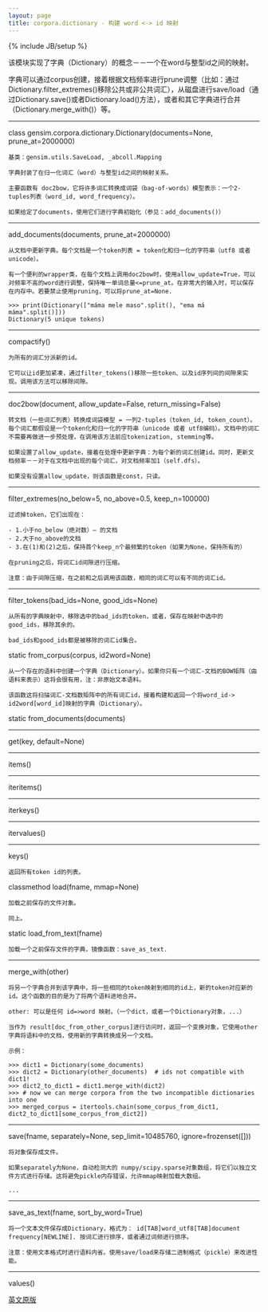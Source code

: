 ```yaml
---
layout: page
title: corpora.dictionary - 构建 word <-> id 映射 
---
```

{% include JB/setup %}

该模块实现了字典（Dictionary）的概念－－一个在word与整型id之间的映射。

字典可以通过corpus创建，接着根据文档频率进行prune调整（比如：通过Dictionary.filter_extremes()移除公共或非公共词汇），从磁盘进行save/load（通过Dictionary.save()或者Dictionary.load()方法），或者和其它字典进行合并（Dictionary.merge_with()）等。

-----------------------------------------------------------

class gensim.corpora.dictionary.Dictionary(documents=None, prune_at=2000000)

    基类：gensim.utils.SaveLoad, _abcoll.Mapping

    字典封装了在归一化词汇（word）与整型id之间的映射关系。

    主要函数有 doc2bow，它将许多词汇转换成词袋（bag-of-words）模型表示：一个2-tuples列表（word_id, word_frequency）。

    如果给定了documents，使用它们进行字典初始化（参见：add_documents()）

-----------------------------------------------------------

add_documents(documents, prune_at=2000000)

    从文档中更新字典。每个文档是一个token列表 = token化和归一化的字符串（utf8 或者 unicode）。

    有一个便利的wrapper类，在每个文档上调用doc2bow时，使用allow_update=True，可以对频率不高的word进行调整，保持唯一单词总量<=prune_at。在非常大的输入时，可以保存在内存中。若要禁止使用pruning，可以将prune_at=None.

    >>> print(Dictionary(["máma mele maso".split(), "ema má máma".split()]))
    Dictionary(5 unique tokens)

-----------------------------------------------------------

compactify()

    为所有的词汇分派新的id。

    它可以让id更加紧凑，通过filter_tokens()移除一些token、以及id序列间的间隙来实现。调用该方法可以移除间隙。

-----------------------------------------------------------

doc2bow(document, allow_update=False, return_missing=False)

    转文档（一些词汇列表）转换成词袋模型 = 一列2-tuples（token_id, token_count）。每个词汇都假设是一个token化和归一化的字符串（unicode 或者 utf8编码）。文档中的词汇不需要再做进一步预处理，在调用该方法前应tokenization, stemming等。

    如果设置了allow_update，接着在处理中更新字典：为每个新的词汇创建id。同时，更新文档频率－－对于在文档中出现的每个词汇，对文档频率加1（self.dfs）。

    如果没有设置allow_update，则该函数是const，只读。

-----------------------------------------------------------

filter_extremes(no_below=5, no_above=0.5, keep_n=100000)

    过滤掉token，它们出现在：

    - 1.小于no_below（绝对数）— 的文档
    - 2.大于no_above的文档
    - 3.在(1)和(2)之后，保持首个keep_n个最频繁的token（如果为None，保持所有的）

    在pruning之后，将词汇id间隙进行压缩。

    注意：由于间隙压缩，在之前和之后调用该函数，相同的词汇可以有不同的词汇id。

-----------------------------------------------------------

filter_tokens(bad_ids=None, good_ids=None)

    从所有的字典映射中，移除选中的bad_ids的token，或者，保存在映射中选中的 good_ids，移除其余的。

    bad_ids和good_ids都是被移除的词汇id集合。

static from_corpus(corpus, id2word=None)

    从一个存在的语料中创建一个字典（Dictionary）。如果你只有一个词汇-文档的BOW矩阵（由语料来表示）这将会很有用，注：非原始文本语料。

    该函数这将扫描词汇-文档数矩阵中的所有词汇id，接着构建和返回一个将word_id-> id2word[word_id]映射的字典（Dictionary）。

static from_documents(documents)

-----------------------------------------------------------

get(key, default=None)

-----------------------------------------------------------

items()

-----------------------------------------------------------

iteritems()

-----------------------------------------------------------

iterkeys()

-----------------------------------------------------------

itervalues()

-----------------------------------------------------------

keys()

    返回所有token id的列表。

classmethod load(fname, mmap=None)

    加载之前保存的文件对象。

    同上。

static load_from_text(fname)

    加载一个之前保存文件的字典，镜像函数：save_as_text.

-----------------------------------------------------------

merge_with(other)

    将另一个字典合并到该字典中，将一些相同的token映射到相同的id上，新的token对应新的id。这个函数的目的是为了将两个语料进地合并。

    other: 可以是任何 id=>word 映射。（一个dict，或者一个Dictionary对象，...） 

    当作为 result[doc_from_other_corpus]进行访问时，返回一个变换对象，它使用other 字典将语料中的文档，使用新的字典转换成另一个文档。

    示例：

    >>> dict1 = Dictionary(some_documents)
    >>> dict2 = Dictionary(other_documents)  # ids not compatible with dict1!
    >>> dict2_to_dict1 = dict1.merge_with(dict2)
    >>> # now we can merge corpora from the two incompatible dictionaries into one
    >>> merged_corpus = itertools.chain(some_corpus_from_dict1, dict2_to_dict1[some_corpus_from_dict2])


-----------------------------------------------------------

save(fname, separately=None, sep_limit=10485760, ignore=frozenset([]))

    将对象保存成文件。

    如果separately为None，自动检测大的 numpy/scipy.sparse对象数组，将它们以独立文件方式进行存储。这将避免pickle内存错误，允许mmap映射加载大数组。

    ...

-----------------------------------------------------------

save_as_text(fname, sort_by_word=True)

    将一个文本文件保存成Dictionary，格式为： id[TAB]word_utf8[TAB]document frequency[NEWLINE]. 按词汇进行排序，或者通过词频进行排序。 

    注意：使用文本格式时进行语料内省。使用save/load来存储二进制格式（pickle）来改进性能。

-----------------------------------------------------------

values()

[英文原版](http://radimrehurek.com/gensim/corpora/dictionary.html)














    


